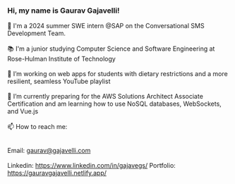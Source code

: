 ### Hi, my name is Gaurav Gajavelli!<br>

👋 I'm a 2024 summer SWE intern @SAP on the Conversational SMS Development Team.<br><br>
📚 I'm a junior studying Computer Science and Software Engineering at Rose-Hulman Institute of Technology<br><br>
🔭 I’m working on web apps for students with dietary restrictions and a more resilient, seamless YouTube playlist<br><br>
🌱 I’m currently preparing for the AWS Solutions Architect Associate Certification and am learning how to use NoSQL databases, WebSockets, and Vue.js<br><br>
📫 How to reach me:<br><br>

Email: gaurav@gajavelli.com<br><br>
Linkedin: https://www.linkedin.com/in/gajavegs/
Portfolio: https://gauravgajavelli.netlify.app/
